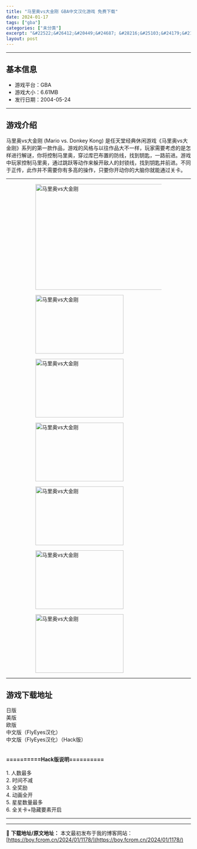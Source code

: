 ```yaml
---
title: "马里奥vs大金刚 GBA中文汉化游戏 免费下载"
date: 2024-01-17
tags: ["gba"]
categories: ["未分类"]
excerpt: "&#22522;&#26412;&#20449;&#24687; &#28216;&#25103;&#24179;&#21488;&#65306;GBA &#28216;&#25103;&#22823;&#23567;&#65306;6.61MB &#21457;&#34892;&#26085;&amp;#&hellip;"
layout: post
---
```


 <hr><h2>&#22522;&#26412;&#20449;&#24687;</h2> <ul><li>&#28216;&#25103;&#24179;&#21488;&#65306;GBA</li> <li>&#28216;&#25103;&#22823;&#23567;&#65306;6.61MB</li> <li>&#21457;&#34892;&#26085;&#26399;&#65306;2004-05-24</li> </ul><hr><h2>&#28216;&#25103;&#20171;&#32461;</h2> <p>&#39532;&#37324;&#22885;vs&#22823;&#37329;&#21018; (Mario vs. Donkey Kong) &#26159;&#20219;&#22825;&#22530;&#32463;&#20856;&#20241;&#38386;&#28216;&#25103;&#12298;&#39532;&#37324;&#22885;vs&#22823;&#37329;&#21018;&#12299;&#31995;&#21015;&#30340;&#31532;&#19968;&#27454;&#20316;&#21697;&#65292;&#28216;&#25103;&#30340;&#39118;&#26684;&#19982;&#20197;&#24448;&#20316;&#21697;&#22823;&#19981;&#19968;&#26679;&#65292;&#29609;&#23478;&#38656;&#35201;&#32771;&#34385;&#30340;&#26159;&#24590;&#26679;&#36827;&#34892;&#35299;&#35868;&#65292;&#20320;&#23558;&#25511;&#21046;&#39532;&#37324;&#22885;&#65292;&#31359;&#36807;&#24211;&#24052;&#24067;&#32622;&#30340;&#38450;&#32447;&#65292;&#25214;&#21040;&#38053;&#21273;&#65292;&#19968;&#36335;&#21069;&#36827;&#12290;&#28216;&#25103;&#20013;&#29609;&#23478;&#25511;&#21046;&#39532;&#37324;&#22885;&#65292;&#36890;&#36807;&#36339;&#36291;&#31561;&#21160;&#20316;&#26469;&#36530;&#24320;&#25932;&#20154;&#30340;&#23553;&#38145;&#32447;&#65292;&#25214;&#21040;&#38053;&#21273;&#24182;&#21069;&#36827;&#12290;&#19981;&#21516;&#20110;&#27491;&#20256;&#65292;&#27492;&#20316;&#24182;&#19981;&#38656;&#35201;&#20320;&#26377;&#22810;&#39640;&#30340;&#25805;&#20316;&#65292;&#21482;&#35201;&#20320;&#24320;&#21160;&#20320;&#30340;&#22823;&#33041;&#20320;&#23601;&#33021;&#36890;&#36807;&#20851;&#21345;&#12290;</p> <hr><figure><figure><img loading="lazy" decoding="async" width="462" height="288" data-id="23127" src="https://boy.fcrom.cn/wp-content/uploads/2024/01/20240116_65a63692dbfa8.jpg" title="&#39532;&#37324;&#22885;vs&#22823;&#37329;&#21018;-&#23553;&#38754;" alt="马里奥vs大金刚"></figure><figure><img loading="lazy" decoding="async" width="240" height="160" data-id="23113" src="https://boy.fcrom.cn/wp-content/uploads/2024/01/e3428-1-20020G95554U2_%E5%97%A8%E6%A0%BC%E5%BC%8F%E5%8E%8B%E7%BC%A9%E5%89%AF%E6%9C%AC.png" title="&#39532;&#37324;&#22885;vs&#22823;&#37329;&#21018;-1" alt="马里奥vs大金刚"></figure><figure><img loading="lazy" decoding="async" width="240" height="160" data-id="23108" src="https://boy.fcrom.cn/wp-content/uploads/2024/01/59d27-1-20020G95602426_%E5%97%A8%E6%A0%BC%E5%BC%8F%E5%8E%8B%E7%BC%A9%E5%89%AF%E6%9C%AC.png" title="&#39532;&#37324;&#22885;vs&#22823;&#37329;&#21018;-2" alt="马里奥vs大金刚"></figure><figure><img loading="lazy" decoding="async" width="240" height="160" data-id="23109" src="https://boy.fcrom.cn/wp-content/uploads/2024/01/45bee-1-20020G95624955_%E5%97%A8%E6%A0%BC%E5%BC%8F%E5%8E%8B%E7%BC%A9%E5%89%AF%E6%9C%AC.png" title="&#39532;&#37324;&#22885;vs&#22823;&#37329;&#21018;-3" alt="马里奥vs大金刚"></figure><figure><img loading="lazy" decoding="async" width="240" height="160" data-id="23114" src="https://boy.fcrom.cn/wp-content/uploads/2024/01/9e0a1-1-20020G956162Z_%E5%97%A8%E6%A0%BC%E5%BC%8F%E5%8E%8B%E7%BC%A9%E5%89%AF%E6%9C%AC.png" title="&#39532;&#37324;&#22885;vs&#22823;&#37329;&#21018;" alt="马里奥vs大金刚"></figure><figure><img loading="lazy" decoding="async" width="240" height="160" data-id="23110" src="https://boy.fcrom.cn/wp-content/uploads/2024/01/220c2-1-20020G95631255_%E5%97%A8%E6%A0%BC%E5%BC%8F%E5%8E%8B%E7%BC%A9%E5%89%AF%E6%9C%AC.png" title="&#39532;&#37324;&#22885;vs&#22823;&#37329;&#21018;" alt="马里奥vs大金刚"></figure><figure><img loading="lazy" decoding="async" width="240" height="160" data-id="23111" src="https://boy.fcrom.cn/wp-content/uploads/2024/01/3e3a6-1-20020G95642557_%E5%97%A8%E6%A0%BC%E5%BC%8F%E5%8E%8B%E7%BC%A9%E5%89%AF%E6%9C%AC.png" title="&#39532;&#37324;&#22885;vs&#22823;&#37329;&#21018;" alt="马里奥vs大金刚"></figure></figure><hr><h2>&#28216;&#25103;&#19979;&#36733;&#22320;&#22336;</h2> <div><div> <div> <span></span><span>&#26085;&#29256;</span></div> <div> <span></span><span>&#32654;&#29256;</span></div> <div> <span></span><span>&#27431;&#29256;</span></div> <div> <span></span><span>&#20013;&#25991;&#29256;&#65288;FlyEyes&#27721;&#21270;&#65289;</span></div> <div> <span></span><span>&#20013;&#25991;&#29256;&#65288;FlyEyes&#27721;&#21270;&#65289;&#65288;Hack&#29256;&#65289;</span></div> </div></div> <div style="height:20px" aria-hidden="true"></div> <p><strong>==========Hack&#29256;&#35828;&#26126;==========</strong><br><br>1. &#20154;&#25968;&#26368;&#22810;<br>2. &#26102;&#38388;&#19981;&#20943;<br>3. &#20840;&#22870;&#21169;<br>4. &#21160;&#30011;&#20840;&#24320;<br>5. &#26143;&#26143;&#25968;&#37327;&#26368;&#22810;<br>6. &#20840;&#20851;&#21345;+&#38544;&#34255;&#35201;&#32032;&#24320;&#21551;</p> <hr>

---
📖 **下载地址/原文地址：** 本文最初发布于我的博客网站：[https://boy.fcrom.cn/2024/01/1178/](https://boy.fcrom.cn/2024/01/1178/)
